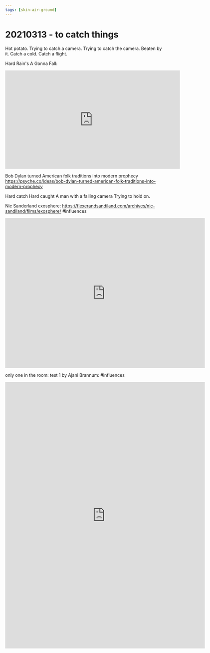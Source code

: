 ```yaml
---
tags: [skin-air-ground] 
---
```


# 20210313 - to catch things

Hot potato. 
Trying to catch a camera. 
Trying to catch the camera. 
Beaten by it. 
Catch a cold. 
Catch a flight. 

Hard Rain's A Gonna Fall: 

<iframe width="560" height="315" src="https://www.youtube.com/embed/hXn9ZKPx6CY" frameborder="0" allow="accelerometer; autoplay; clipboard-write; encrypted-media; gyroscope; picture-in-picture" allowfullscreen></iframe>


Bob Dylan turned American folk traditions into modern prophecy
https://psyche.co/ideas/bob-dylan-turned-american-folk-traditions-into-modern-prophecy

Hard catch 
Hard caught 
A man with a falling camera 
Trying to hold on.


Nic Sanderland exosphere: <https://flexerandsandiland.com/archives/nic-sandiland/films/exosphere/> #influences

<iframe title="vimeo-player" src="https://player.vimeo.com/video/25502765" width="640" height="480" frameborder="0" allowfullscreen></iframe>


only one in the room: test 1 by Ajani Brannum: #influences 

<iframe src="https://player.vimeo.com/video/103854489" width="640" height="853" frameborder="0" allow="autoplay; fullscreen; picture-in-picture" allowfullscreen></iframe>
